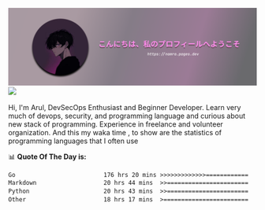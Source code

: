 ![banner](.github/profile-markdown.png)
<img src="https://user-images.githubusercontent.com/73097560/115834477-dbab4500-a447-11eb-908a-139a6edaec5c.gif"></p>

Hi, I'm Arul, DevSecOps Enthusiast and Beginner Developer. Learn very much of devops, security, and programming language and curious about new stack of programming. Experience in freelance and volunteer organization. And this my waka time , to show are the statistics of programming languages that I often use

📊 **Quote Of The Day is:**
<!--START_SECTION:waka-->

```txt
Go                         176 hrs 20 mins >>>>>>>>>>>>>============   53.28 %
Markdown                   20 hrs 44 mins  >>=======================   06.27 %
Python                     20 hrs 43 mins  >>=======================   06.26 %
Other                      18 hrs 17 mins  >========================   05.53 %
```

<!--END_SECTION:waka-->

